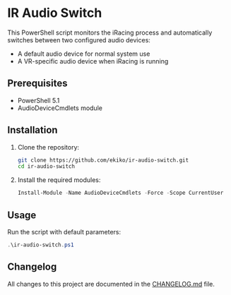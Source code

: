 # IR Audio Switch

This PowerShell script monitors the iRacing process and automatically switches between two configured audio devices:
- A default audio device for normal system use
- A VR-specific audio device when iRacing is running

## Prerequisites
- PowerShell 5.1
- AudioDeviceCmdlets module

## Installation
1. Clone the repository:
    ```sh
    git clone https://github.com/ekiko/ir-audio-switch.git
    cd ir-audio-switch
    ```

2. Install the required modules:
    ```powershell
    Install-Module -Name AudioDeviceCmdlets -Force -Scope CurrentUser
    ```

## Usage
Run the script with default parameters:
```powershell
.\ir-audio-switch.ps1
```

## Changelog
All changes to this project are documented in the [CHANGELOG.md](CHANGELOG.md) file.